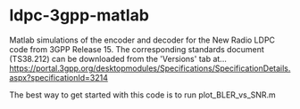 # ldpc-3gpp-matlab
Matlab simulations of the encoder and decoder for the New Radio LDPC code from 3GPP Release 15. The corresponding standards document (TS38.212) can be downloaded from the 'Versions' tab at...
https://portal.3gpp.org/desktopmodules/Specifications/SpecificationDetails.aspx?specificationId=3214

The best way to get started with this code is to run plot_BLER_vs_SNR.m
